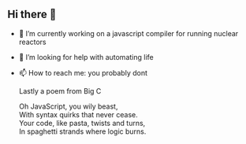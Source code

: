 ## Hi there 👋

<!--
**viktorrn/viktorrn** is a ✨ _special_ ✨ repository because its `README.md` (this file) appears on your GitHub profile.

Here are some ideas to get you started:

- 🌱 I’m currently learning ...
- 👯 I’m looking to collaborate on ...
- 💬 Ask me about ...
- 😄 Pronouns: ...
- ⚡ Fun fact: ...
-->

- 🔭 I’m currently working on a javascript compiler for running nuclear reactors
- 🤔 I’m looking for help with automating life
- 📫 How to reach me: you probably dont

  Lastly a poem from Big C

  Oh JavaScript, you wily beast, <br>
  With syntax quirks that never cease. <br>
  Your code, like pasta, twists and turns, <br>
  In spaghetti strands where logic burns.

